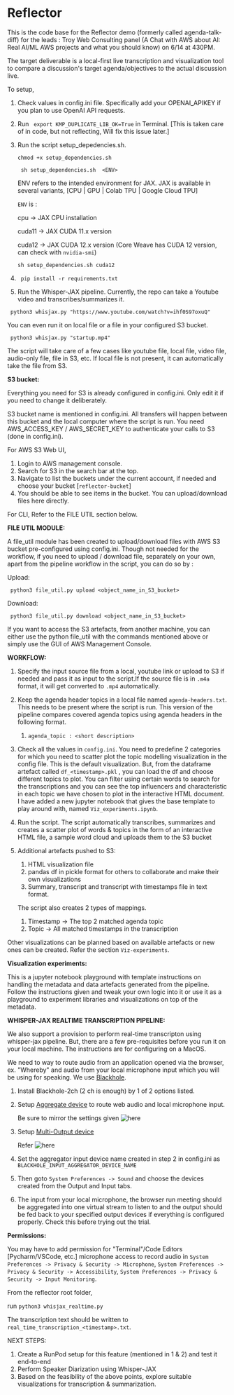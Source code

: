 # Reflector

This is the code base for the Reflector demo (formerly called agenda-talk-diff) for the leads : Troy Web Consulting panel (A Chat with AWS about AI: Real AI/ML AWS projects and what you should know) on 6/14 at 430PM.

The target deliverable is a local-first live transcription and visualization tool to compare a discussion's target agenda/objectives to the actual discussion live.

To setup, 

1) Check values in config.ini file. Specifically add your OPENAI_APIKEY if you plan to use OpenAI API requests.
2) Run ``` export KMP_DUPLICATE_LIB_OK=True``` in Terminal. [This is taken care of in code, but not reflecting, Will fix this issue later.]
3) Run the script setup_depedencies.sh.

    ``` chmod +x setup_dependencies.sh ```

    ``` sh setup_dependencies.sh  <ENV>```

    
   ENV refers to the intended environment for JAX. JAX is available in several variants, [CPU | GPU | Colab TPU | Google Cloud TPU]
   
   ```ENV``` is :
   
   cpu -> JAX CPU installation

   cuda11 -> JAX CUDA 11.x version

   cuda12 -> JAX CUDA 12.x version (Core Weave has CUDA 12 version, can check with ```nvidia-smi```)

    ```sh setup_dependencies.sh cuda12```

4) ``` pip install -r requirements.txt```


5) Run the Whisper-JAX pipeline. Currently, the repo can take a Youtube video and transcribes/summarizes it.

``` python3 whisjax.py "https://www.youtube.com/watch?v=ihf0S97oxuQ"```

You can even run it on local file or a file in your configured S3 bucket.

``` python3 whisjax.py "startup.mp4"```

The script will take care of a few cases like youtube file, local file, video file, audio-only file, 
file in S3, etc. If local file is not present, it can automatically take the file from S3.


**S3 bucket:**

Everything you need for S3 is already configured in config.ini. Only edit it if you need to change it deliberately.

S3 bucket name is mentioned in config.ini. All transfers will happen between this bucket and the local computer where the
script is run.  You need AWS_ACCESS_KEY / AWS_SECRET_KEY to authenticate your calls to S3 (done in config.ini).

For AWS S3 Web UI,
1) Login to AWS management console.
2) Search for S3 in the search bar at the top.
3) Navigate to list the buckets under the current account, if needed and choose your bucket [```reflector-bucket```]
4) You should be able to see items in the bucket. You can upload/download files here directly.


For CLI, 
Refer to the FILE UTIL section below.


**FILE UTIL MODULE:**

A file_util module has been created to upload/download files with AWS S3 bucket pre-configured using config.ini. 
Though not needed for the workflow, if you need to upload / download file, separately on your own, apart from the pipeline workflow in the script, you can do so by :

Upload:

``` python3 file_util.py upload <object_name_in_S3_bucket>```

Download:

``` python3 file_util.py download <object_name_in_S3_bucket>```

If you want to access the S3 artefacts, from another machine, you can either use the python file_util with the commands
mentioned above or simply use the GUI of AWS Management Console.

**WORKFLOW:**

1) Specify the input source file from a local, youtube link or upload to S3 if needed and pass it as input to the script.If the source file is in
   ```.m4a``` format, it will get converted to ```.mp4``` automatically.
2) Keep the agenda header topics in a local file named ```agenda-headers.txt```. This needs to be present where the script is run.
   This version of the pipeline compares covered agenda topics using agenda headers in the following format.
   1) ```agenda_topic : <short description>```
3) Check all the values in ```config.ini```. You need to predefine 2 categories for which you need to scatter plot the 
   topic modelling visualization in the config file. This is the default visualization. But, from the dataframe artefact called
   ```df_<timestamp>.pkl``` , you can load the df and choose different topics to plot. You can filter using certain words to search for the
   transcriptions and you can see the top influencers and characteristic in each topic we have chosen to plot in the
   interactive HTML document. I have added a new jupyter notebook that gives the base template to play around with, named
   ```Viz_experiments.ipynb```.
4) Run the script. The script automatically transcribes, summarizes and creates a scatter plot of words & topics in the form of an interactive
HTML file, a sample word cloud and uploads them to the S3 bucket
5) Additional artefacts pushed to S3:
   1) HTML visualization file
   2) pandas df in pickle format for others to collaborate and make their own visualizations
   3) Summary, transcript and transcript with timestamps file in text format.

    The script also creates 2 types of mappings.
   1) Timestamp -> The top 2 matched agenda topic
   2) Topic -> All matched timestamps in the transcription
   
Other visualizations can be planned based on available artefacts or new ones can be created. Refer the section ```Viz-experiments```.



**Visualization experiments:**

This is a jupyter notebook playground with template instructions on handling the metadata and data artefacts generated from the
pipeline. Follow the instructions given and tweak your own logic into it or use it as a playground to experiment libraries and
visualizations on top of the metadata.

**WHISPER-JAX REALTIME TRANSCRIPTION PIPELINE:**

We also support a provision to perform real-time transcripton using whisper-jax pipeline. But, there are 
a few pre-requisites before you run it on your local machine. The instructions are for 
configuring on a MacOS.

We need to way to route audio from an application opened via the browser, ex. "Whereby" and audio from your local
microphone input which you will be using for speaking. We use [Blackhole](https://github.com/ExistentialAudio/BlackHole).

1) Install Blackhole-2ch (2 ch is enough) by 1 of 2 options listed.
2) Setup [Aggregate device](https://github.com/ExistentialAudio/BlackHole/wiki/Aggregate-Device) to route web audio and
   local microphone input.

   Be sure to mirror the settings given ![here](./images/aggregate_input.png) 
3) Setup [Multi-Output device](https://github.com/ExistentialAudio/BlackHole/wiki/Multi-Output-Device)
   
   Refer ![here](./images/multi-output.png)

4) Set the aggregator input device name created in step 2 in config.ini as ```BLACKHOLE_INPUT_AGGREGATOR_DEVICE_NAME```

5) Then goto ``` System Preferences -> Sound ``` and choose the devices created from the Output and
Input tabs.

6) The input from your local microphone, the browser run meeting should be aggregated into one virtual stream to listen to
and the output should be fed back to your specified output devices if everything is configured properly. Check this
before trying out the trial.

**Permissions:**

You may have to add permission for "Terminal"/Code Editors [Pycharm/VSCode, etc.] microphone access to record audio in 
```System Preferences -> Privacy & Security -> Microphone```,
```System Preferences -> Privacy & Security -> Accessibility```,
```System Preferences -> Privacy & Security -> Input Monitoring```.

From the reflector root folder, 

run ```python3 whisjax_realtime.py```

The transcription text should be written to ```real_time_transcription_<timestamp>.txt```.


NEXT STEPS:

1) Create a RunPod setup for this feature (mentioned in 1 & 2) and test it end-to-end
2) Perform Speaker Diarization using Whisper-JAX
3) Based on the feasibility of the above points, explore suitable visualizations for transcription & summarization.
